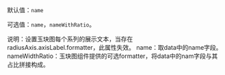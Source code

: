默认值：`name`

可选值：`name`，`nameWithRatio`。

说明：设置玉玦图每个系列的展示文本，当存在radiusAxis.axisLabel.formatter，此属性失效。
name：取data中的name字段。
nameWidthRatio：玉玦图组件提供的可选formatter，将data中的nam字段与其占比拼接构成。